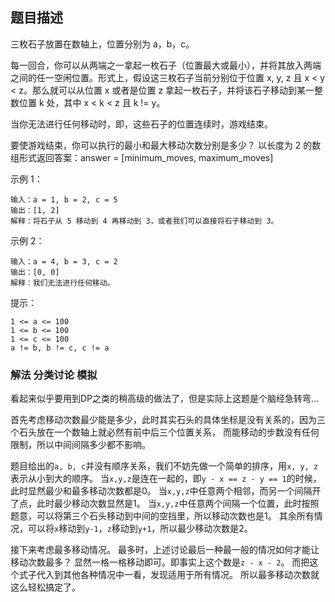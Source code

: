 ## 题目描述
三枚石子放置在数轴上，位置分别为 a，b，c。

每一回合，你可以从两端之一拿起一枚石子（位置最大或最小），并将其放入两端之间的任一空闲位置。形式上，假设这三枚石子当前分别位于位置 x, y, z 且 x < y < z。那么就可以从位置 x 或者是位置 z 拿起一枚石子，并将该石子移动到某一整数位置 k 处，其中 x < k < z 且 k != y。

当你无法进行任何移动时，即，这些石子的位置连续时，游戏结束。

要使游戏结束，你可以执行的最小和最大移动次数分别是多少？ 以长度为 2 的数组形式返回答案：answer = [minimum_moves, maximum_moves]

示例 1：
```
输入：a = 1, b = 2, c = 5
输出：[1, 2]
解释：将石子从 5 移动到 4 再移动到 3，或者我们可以直接将石子移动到 3。
```
示例 2：
```
输入：a = 4, b = 3, c = 2
输出：[0, 0]
解释：我们无法进行任何移动。
```

提示：
```
1 <= a <= 100
1 <= b <= 100
1 <= c <= 100
a != b, b != c, c != a
```

### 解法 分类讨论 模拟
看起来似乎要用到DP之类的稍高级的做法了，但是实际上这题是个脑经急转弯…

首先考虑移动次数最少能是多少，此时其实石头的具体坐标是没有关系的，因为三个石头放在一个数轴上就必然有前中后三个位置关系，
而能移动的步数没有任何限制，所以中间间隔多少都不影响。

题目给出的`a, b, c`并没有顺序关系，我们不妨先做一个简单的排序，用`x, y, z`表示从小到大的顺序。
当`x,y,z`是连在一起的，即`y - x == z - y == 1`的时候，此时显然最少和最多移动次数都是0。
当`x,y,z`中任意两个相邻，而另一个间隔开了点，此时最少移动次数显然是1。
当`x,y,z`中任意两个间隔一个位置，此时按照题意，可以将第三个石头移动到中间的空挡里，所以移动次数也是1。
其余所有情况，可以将`x`移动到`y-1`，`z`移动到`y+1`，所以最少移动次数是2。

接下来考虑最多移动情况。
最多时，上述讨论最后一种最一般的情况如何才能让移动次数最多？
显然一格一格移动即可。即事实上这个数是`z - x - 2`。
而把这个式子代入到其他各种情况中一看，发现适用于所有情况。
所以最多移动次数就这么轻松搞定了。